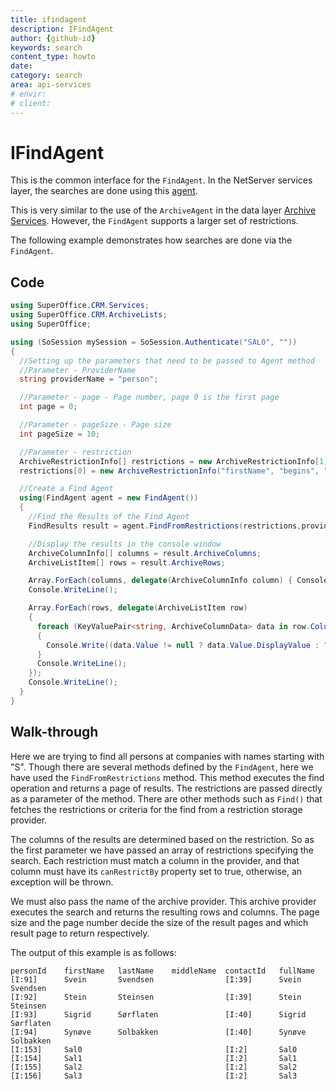 ```yaml
---
title: ifindagent 
description: IFindAgent
author: {github-id}
keywords: search
content_type: howto
date:
category: search
area: api-services
# envir:
# client:
---
```


# IFindAgent

This is the common interface for the `FindAgent`. In the NetServer services layer, the searches are done using this [agent][2].

This is very similar to the use of the `ArchiveAgent` in the data layer [Archive Services][1]. However, the `FindAgent` supports a larger set of restrictions.

The following example demonstrates how searches are done via the `FindAgent`.

## Code

```csharp
using SuperOffice.CRM.Services;
using SuperOffice.CRM.ArchiveLists;
using SuperOffice;

using (SoSession mySession = SoSession.Authenticate("SAL0", ""))
{
  //Setting up the parameters that need to be passed to Agent method
  //Parameter - ProviderName
  string providerName = "person";

  //Parameter - page - Page number, page 0 is the first page
  int page = 0;

  //Parameter - pageSize - Page size
  int pageSize = 10;

  //Parameter - restriction
  ArchiveRestrictionInfo[] restrictions = new ArchiveRestrictionInfo[1];
  restrictions[0] = new ArchiveRestrictionInfo("firstName", "begins", "s");

  //Create a Find Agent
  using(FindAgent agent = new FindAgent())
  {
    //Find the Results of the Find Agent
    FindResults result = agent.FindFromRestrictions(restrictions,providerName,pageSize,page);

    //Display the results in the console window
    ArchiveColumnInfo[] columns = result.ArchiveColumns;
    ArchiveListItem[] rows = result.ArchiveRows;

    Array.ForEach(columns, delegate(ArchiveColumnInfo column) { Console.Write(column.ToString()); });
    Console.WriteLine();

    Array.ForEach(rows, delegate(ArchiveListItem row)
    {
      foreach (KeyValuePair<string, ArchiveColumnData> data in row.ColumnData)
      {
        Console.Write((data.Value != null ? data.Value.DisplayValue : "-") + "\t");
      }
      Console.WriteLine();
    });
    Console.WriteLine();
  }
}
```

## Walk-through

Here we are trying to find all persons at companies with names starting with "S". Though there are several methods defined by the `FindAgent`, here we have used the `FindFromRestrictions` method. This method executes the find operation and returns a page of results. The restrictions are passed directly as a parameter of the method. There are other methods such as `Find()` that fetches the restrictions or criteria for the find from a restriction storage provider.

The columns of the results are determined based on the restriction. So as the first parameter we have passed an array of restrictions specifying the search. Each restriction must match a column in the provider, and that column must have its `canRestrictBy` property set to true, otherwise, an exception will be thrown.

We must also pass the name of the archive provider. This archive provider executes the search and returns the resulting rows and columns. The page size and the page number decide the size of the result pages and which result page to return respectively.

The output of this example is as follows:

```text
personId    firstName   lastName    middleName  contactId   fullName
[I:91]      Svein       Svendsen                [I:39]      Svein Svendsen
[I:92]      Stein       Steinsen                [I:39]      Stein Steinsen
[I:93]      Sigrid      Sørflaten               [I:40]      Sigrid Sørflaten
[I:94]      Synøve      Solbakken               [I:40]      Synøve Solbakken
[I:153]     Sal0                                [I:2]       Sal0 
[I:154]     Sal1                                [I:2]       Sal1 
[I:155]     Sal2                                [I:2]       Sal2 
[I:156]     Sal3                                [I:2]       Sal3 
```

<!-- Referenced links -->
[1]: ../iarchiveagent/index.md
[2]: ../../web-services/index.md
